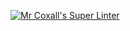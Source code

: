 [![Mr Coxall's Super Linter](https://github.com/Cameron-Diedrich/ICS3U-Unit1-04-Python/workflows/Mr%20Coxall's%20Super%20Linter/badge.svg)](https://github.com/Cameron-Diedrich/ICS3U-Unit1-04-Python/actions/)
